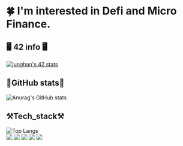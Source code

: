 # 🍀 I'm interested in Defi and Micro Finance. #

## 🖥 42  info 🖥 ##

[![junghan's 42 stats](https://badge42.herokuapp.com/api/stats/junghan?privacyEmail=false)](https://github.com/jungmyeong96)


## 🔬GitHub stats🔬 ##


![Anurag's GitHub stats](https://github-readme-stats.vercel.app/api?username=jungmyeong96&show_icons=true&theme=tokyonight)


 ## ⚒Tech_stack⚒ ##
![Top Langs](https://github-readme-stats.vercel.app/api/top-langs/?username=YunDongHwan&layout=compact) </br>
<img src="https://img.shields.io/badge/Seoul-000000?style=flat-square&logo=42&logoColor=white"/> <img src="https://img.shields.io/badge/C_LANG-A8B9CC?style=flat-square&logo=c&logoColor=white"/> 
<img src="https://img.shields.io/badge/C++-00599C?style=flat-square&logo=C%2B%2B&logoColor=white"/> <img src="https://img.shields.io/badge/Python-3776AB?style=flat-square&logo=Python&logoColor=yellow"/> <img src="https://img.shields.io/badge/Slack-503600?style=flat-square&logo=slack&logoColor=blue"/>

 
<!--
**jungmyeong96/jungmyeong96** is a ✨ _special_ ✨ repository because its `README.md` (this file) appears on your GitHub profile.



Here are some ideas to get you started:

- 🔭 I’m currently working on ...
- 🌱 I’m currently learning ...
- 👯 I’m looking to collaborate on ...
- 🤔 I’m looking for help with ...
- 💬 Ask me about ...
- 📫 How to reach me: ...
- 😄 Pronouns: ...
- ⚡ Fun fact: ...
-->
